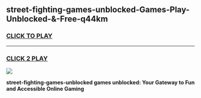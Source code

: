 
## street-fighting-games-unblocked-Games-Play-Unblocked-&-Free-q44km
<h3>
<a href="https://premium76.site?title=street-fighting-games-unblocked&ref=24A">CLICK TO PLAY</a></h3>
<hr>

<h3>
<a href="https://premium76.site?title=street-fighting-games-unblocked&ref=24A">CLICK 2 PLAY</a>
  
</h3>

<a href="https://premium76.site?title=street-fighting-games-unblocked&ref=24A"><img src="https://clearcache.store/games.png"></a>


**street-fighting-games-unblocked games unblocked: Your Gateway to Fun and Accessible Online Gaming**
